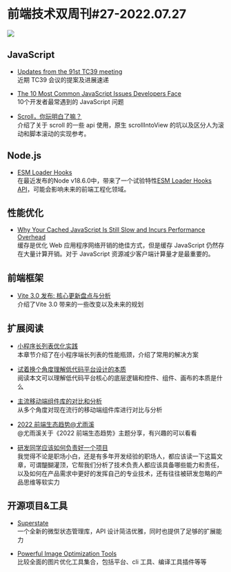 # 前端技术双周刊#27-2022.07.27
![](https://mms-graph.cdn.bcebos.com/wiki/%E5%89%8D%E7%AB%AF%E6%8A%80%E6%9C%AF%E5%8F%8C%E5%91%A8%E5%88%8A_20.png)

## JavaScript
- [Updates from the 91st TC39 meeting](https://dev.to/hemanth/updates-from-the-91th-tc39-meeting-779)
<br>近期 TC39 会议的提案及进展速递

- [The 10 Most Common JavaScript Issues Developers Face](https://www.toptal.com/javascript/10-most-common-javascript-mistakes)
<br>10个开发者最常遇到的 JavaScript 问题

- [Scroll，你玩明白了嘛？](https://mp.weixin.qq.com/s/jsnF6wML0g2XgBQZN3u-4Q)
<br>介绍了关于 scroll 的一些 api 使用，原生 scrollIntoView 的坑以及区分人为滚动和脚本滚动的实现参考。

## Node.js
- [ESM Loader Hooks](https://zhuanlan.zhihu.com/p/542892073)
<br>在最近发布的Node v18.6.0中，带来了一个试验特性[ESM Loader Hooks API](https://link.zhihu.com/?target=https%3A//nodejs.org/en/blog/release/v18.6.0/)，可能会影响未来的前端工程化领域。

## 性能优化
- [Why Your Cached JavaScript Is Still Slow and Incurs Performance Overhead](https://www.webperf.tips/tip/cached-js-misconceptions/)
<br>缓存是优化 Web 应用程序网络开销的绝佳方式，但是缓存 JavaScript 仍然存在大量计算开销。对于 JavaScript 资源减少客户端计算量才是最重要的。

## 前端框架
- [Vite 3.0 发布: 核心更新盘点与分析](https://mp.weixin.qq.com/s/_GuGJaf8Sew5D8JaLQ3qOA)
<br>介绍了Vite 3.0 带来的一些改变以及未来的规划

## 扩展阅读
- [小程序长列表优化实践](https://mp.weixin.qq.com/s/zgpK6L0Tf81KIhf-4k-gnA)
<br>本章节介绍了在小程序端长列表的性能瓶颈，介绍了常用的解决方案

- [试着换个角度理解低代码平台设计的本质](https://mp.weixin.qq.com/s/RMB1Xlb5gKN22zqzw3hS7A)
<br>阅读本文可以理解低代码平台核心的底层逻辑和控件、组件、画布的本质是什么

- [主流移动端组件库的对比和分析](https://mp.weixin.qq.com/s/5W9wrr-d1JyE2TPbOlJBUg)
<br>从多个角度对现在流行的移动端组件库进行对比与分析

- [2022 前端生态趋势@尤雨溪](https://mp.weixin.qq.com/s/E0Heb4gstKi9B7DOOguQkg)
<br>@尤雨溪关于《2022 前端生态趋势》主题分享，有兴趣的可以看看

- [研发同学应该如何负责好一个项目](https://mp.weixin.qq.com/s/Aa0tKO0A9IECRq2ZARyS-A)
<br>我觉得不论是职场小白，还是有多年开发经验的职场人，都应该读一下这篇文章，可谓醍醐灌顶，它帮我们分析了技术负责人都应该具备哪些能力和责任，以及如何在产品需求中更好的发挥自己的专业技术，还有往往被研发忽略的产品思维等软实力

##  开源项目&工具
- [Superstate](https://superstate.dev/)
<br>一个全新的微型状态管理库，API 设计简洁优雅，同时也提供了足够的扩展能力

- [Powerful Image Optimization Tools](https://www.smashingmagazine.com/2022/07/powerful-image-optimization-tools/)
<br>比较全面的图片优化工具集合，包括平台、cli 工具、编译工具插件等等


